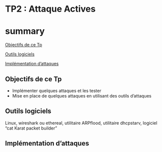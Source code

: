 # TP2 : Attaque Actives
# summary
[Objectifs de ce Tp](#objectifs-de-ce-tp)

[Outils logiciels](#outils-logiciels)

[Implémentation d’attaques](#implémentation-dattaques)


## Objectifs de ce Tp

- Implémenter quelques attaques et les tester
- Mise en place de quelques attaques en utilisant des outils d’attaques

## Outils logiciels

Linux, wireshark ou ethereal, utilitaire ARPflood, utilitaire dhcpstarv, logiciel “cat Karat packet
builder”

## Implémentation d’attaques





